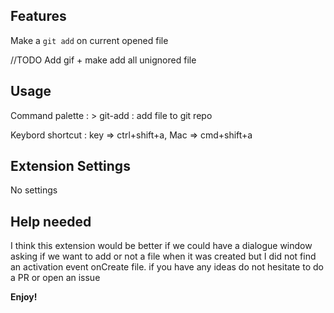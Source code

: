 ## Features

Make a `git add` on current opened file


//TODO Add gif + make add all unignored file

## Usage

Command palette : > git-add : add file to git repo

Keybord shortcut : key => ctrl+shift+a, Mac => cmd+shift+a

## Extension Settings

No settings

## Help needed

I think this extension would be better if we could have a dialogue window asking if we want to add or not a file when it was created but I did not find an activation event onCreate file. if you have any ideas do not hesitate to do a PR or open an issue

**Enjoy!**
